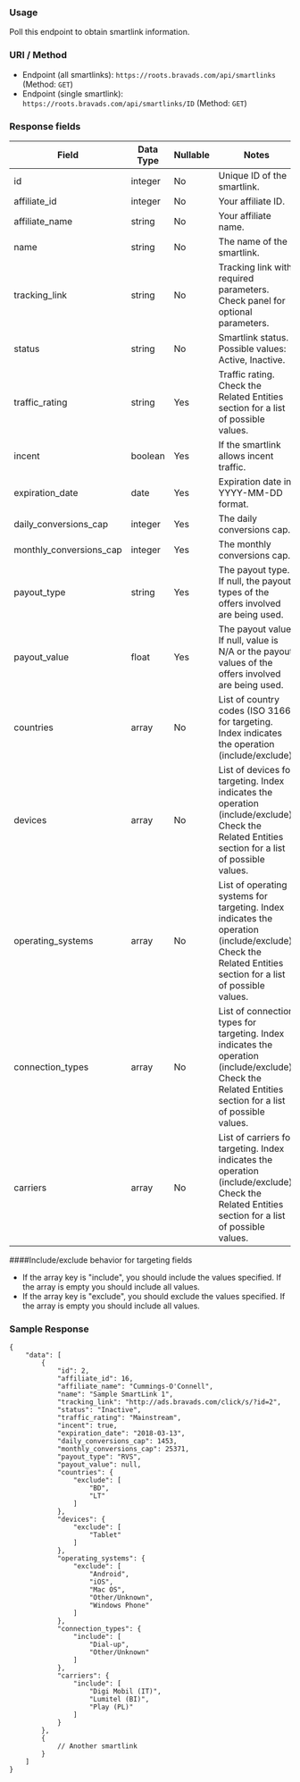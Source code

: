 ### Usage

Poll this endpoint to obtain smartlink information.

### URI / Method

* Endpoint (all smartlinks): `https://roots.bravads.com/api/smartlinks` (Method: `GET`)
* Endpoint (single smartlink): `https://roots.bravads.com/api/smartlinks/ID` (Method: `GET`)

### Response fields

Field                    | Data Type | Nullable | Notes
------------------------ | --------- | -------- | ---------------------------------------------------------------------
id                       | integer   | No       | Unique ID of the smartlink.
affiliate_id             | integer   | No       | Your affiliate ID.
affiliate_name           | string    | No       | Your affiliate name.
name                     | string    | No       | The name of the smartlink.
tracking_link            | string    | No       | Tracking link with required parameters. Check panel for optional parameters.
status                   | string    | No       | Smartlink status. Possible values: Active, Inactive. 
traffic_rating           | string    | Yes      | Traffic rating. Check the Related Entities section for a list of possible values.
incent                   | boolean   | Yes      | If the smartlink allows incent traffic.
expiration_date          | date      | Yes      | Expiration date in YYYY-MM-DD format.
daily_conversions_cap    | integer   | Yes      | The daily conversions cap.
monthly_conversions_cap  | integer   | Yes      | The monthly conversions cap.
payout_type              | string    | Yes      | The payout type. If null, the payout types of the offers involved are being used.
payout_value             | float     | Yes      | The payout value. If null, value is N/A or the payout values of the offers involved are being used.
countries                | array     | No       | List of country codes (ISO 3166) for targeting. Index indicates the operation (include/exclude).
devices                  | array     | No       | List of devices for targeting. Index indicates the operation (include/exclude). Check the Related Entities section for a list of possible values.  
operating_systems        | array     | No       | List of operating systems for targeting. Index indicates the operation (include/exclude). Check the Related Entities section for a list of possible values.
connection_types         | array     | No       | List of connection types for targeting. Index indicates the operation (include/exclude). Check the Related Entities section for a list of possible values.
carriers                 | array     | No       | List of carriers for targeting. Index indicates the operation (include/exclude). Check the Related Entities section for a list of possible values.

####Include/exclude behavior for targeting fields

* If the array key is "include", you should include the values specified. If the array is empty you should include all values.
* If the array key is "exclude", you should exclude the values specified. If the array is empty you should include all values.

### Sample Response

```
{
    "data": [
        {
            "id": 2,
            "affiliate_id": 16,
            "affiliate_name": "Cummings-O'Connell",
            "name": "Sample SmartLink 1",
            "tracking_link": "http://ads.bravads.com/click/s/?id=2",
            "status": "Inactive",
            "traffic_rating": "Mainstream",
            "incent": true,
            "expiration_date": "2018-03-13",
            "daily_conversions_cap": 1453,
            "monthly_conversions_cap": 25371,
            "payout_type": "RVS",
            "payout_value": null,
            "countries": {
                "exclude": [
                    "BD",
                    "LT"
                ]
            },
            "devices": {
                "exclude": [
                    "Tablet"
                ]
            },
            "operating_systems": {
                "exclude": [
                    "Android",
                    "iOS",
                    "Mac OS",
                    "Other/Unknown",
                    "Windows Phone"
                ]
            },
            "connection_types": {
                "include": [
                    "Dial-up",
                    "Other/Unknown"
                ]
            },
            "carriers": {
                "include": [
                    "Digi Mobil (IT)",
                    "Lumitel (BI)",
                    "Play (PL)"
                ]
            }
        },
        {
            // Another smartlink
        }
    ]
}
```
